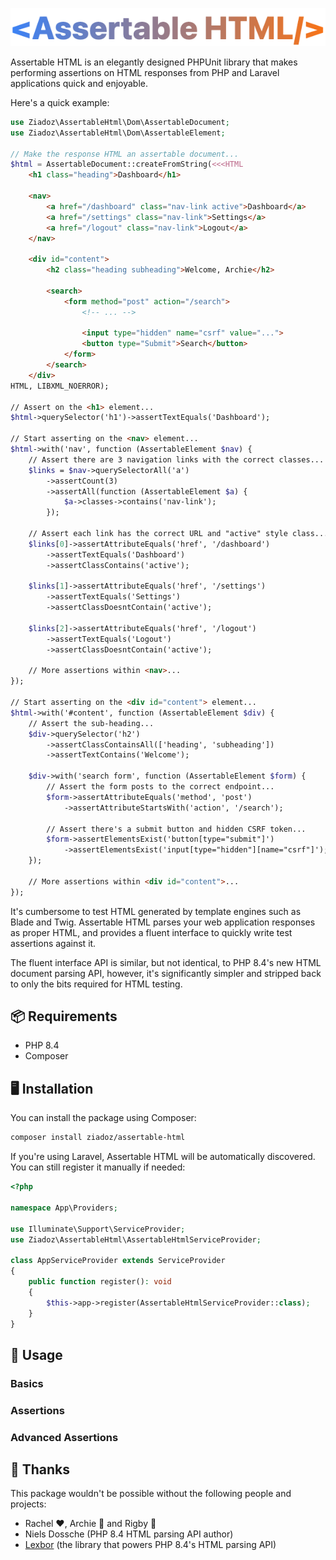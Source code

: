 ![Assertable HTML](art/logo.png)

Assertable HTML is an elegantly designed PHPUnit library that makes performing assertions on HTML responses from PHP and Laravel applications quick and enjoyable.

Here's a quick example:

```php
use Ziadoz\AssertableHtml\Dom\AssertableDocument;
use Ziadoz\AssertableHtml\Dom\AssertableElement;

// Make the response HTML an assertable document...
$html = AssertableDocument::createFromString(<<<HTML
    <h1 class="heading">Dashboard</h1>

    <nav>
        <a href="/dashboard" class="nav-link active">Dashboard</a>
        <a href="/settings" class="nav-link">Settings</a>
        <a href="/logout" class="nav-link">Logout</a>
    </nav>

    <div id="content">
        <h2 class="heading subheading">Welcome, Archie</h2>
        
        <search>
            <form method="post" action="/search">
                <!-- ... -->

                <input type="hidden" name="csrf" value="...">
                <button type="Submit">Search</button>
            </form>
        </search>
    </div>
HTML, LIBXML_NOERROR);

// Assert on the <h1> element...
$html->querySelector('h1')->assertTextEquals('Dashboard');

// Start asserting on the <nav> element...
$html->with('nav', function (AssertableElement $nav) {
    // Assert there are 3 navigation links with the correct classes... 
    $links = $nav->querySelectorAll('a')
        ->assertCount(3)
        ->assertAll(function (AssertableElement $a) {
            $a->classes->contains('nav-link');
        });

    // Assert each link has the correct URL and "active" style class...
    $links[0]->assertAttributeEquals('href', '/dashboard')
        ->assertTextEquals('Dashboard')
        ->assertClassContains('active');

    $links[1]->assertAttributeEquals('href', '/settings')
        ->assertTextEquals('Settings')
        ->assertClassDoesntContain('active');

    $links[2]->assertAttributeEquals('href', '/logout')
        ->assertTextEquals('Logout')
        ->assertClassDoesntContain('active');

    // More assertions within <nav>...
});

// Start asserting on the <div id="content"> element...
$html->with('#content', function (AssertableElement $div) {
    // Assert the sub-heading...
    $div->querySelector('h2')
        ->assertClassContainsAll(['heading', 'subheading'])
        ->assertTextContains('Welcome');

    $div->with('search form', function (AssertableElement $form) {
        // Assert the form posts to the correct endpoint...
        $form->assertAttributeEquals('method', 'post')
            ->assertAttributeStartsWith('action', '/search');
            
        // Assert there's a submit button and hidden CSRF token...
        $form->assertElementsExist('button[type="submit"]')
            ->assertElementsExist('input[type="hidden"][name="csrf"]');
    });

    // More assertions within <div id="content">...
});

```

It's cumbersome to test HTML generated by template engines such as Blade and Twig. Assertable HTML parses your web application responses as proper HTML, and provides a fluent interface to quickly write test assertions against it. 

The fluent interface API is similar, but not identical, to PHP 8.4's new HTML document parsing API, however, it's significantly simpler and stripped back to only the bits required for HTML testing.

## 📦 Requirements

- PHP 8.4
- Composer

## 🖥 Installation

You can install the package using Composer:

```bash
composer install ziadoz/assertable-html
```

If you're using Laravel, Assertable HTML will be automatically discovered. You can still register it manually if needed:

```php
<?php

namespace App\Providers;

use Illuminate\Support\ServiceProvider;
use Ziadoz\AssertableHtml\AssertableHtmlServiceProvider;

class AppServiceProvider extends ServiceProvider
{
    public function register(): void
    {
        $this->app->register(AssertableHtmlServiceProvider::class);
    }
}
```

## 🔨 Usage

### Basics

### Assertions

### Advanced Assertions

## 👏 Thanks

This package wouldn't be possible without the following people and projects:

- Rachel ❤️, Archie 🐶 and Rigby 🐶
- Niels Dossche (PHP 8.4 HTML parsing API author)
- [Lexbor](https://github.com/lexbor/lexbor) (the library that powers PHP 8.4's HTML parsing API)
